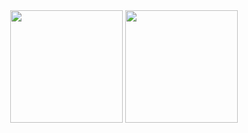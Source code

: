 <div align="center">

  <!-- 깃허브 Stats -->
  <img src="https://github-readme-stats.vercel.app/api?username=daejin5602&show_icons=true&theme=tokyonight" height="180em" />

  <!-- Top Languages -->
  <img src="https://github-readme-stats.vercel.app/api/top-langs/?username=daejin5602&layout=compact&theme=tokyonight" height="180em" />

</div>
